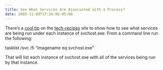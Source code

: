 ```yaml
---
title: See What Services Are Associated with a Process?
date: 2005-11-09T17:24:00-05:00
---
```

There&#8217;s a [cool tip](http://www.tech-recipes.com/windows_tips1054.html "See What Services Are Associated with a Process?") on the [tech-recipes](http://www.tech-recipes.com/) site to show how to see what services are being run under each instance of svchost.exe. From a command line run the following:

tasklist /svc /fi &#8220;imagename eq svchost.exe&#8221; 

That will list each instance of svchost.exe with all of the services being run by that instance.
